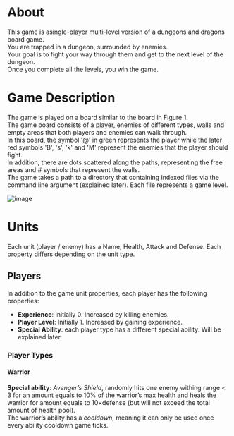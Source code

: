 # About
This game is asingle-player multi-level version of a dungeons and dragons board game.
<br />
You are trapped in a dungeon, surrounded by enemies. 
<br />
Your goal is to fight your way through them and get to the next level of the dungeon. 
<br />
Once you complete all the levels, you win the game.

# Game Description
The game is played on a board similar to the board in Figure 1. 
<br />
The game board consists of a player, enemies of different types, walls and empty areas that both players and enemies can walk through.
<br />
In this board, the symbol '@' in green represents the player while the later red symbols 'B', 's', 'k' and 'M' represent the enemies that the player should fight. 
<br />
In addition, there are dots scattered along the paths, representing the free areas and # symbols that represent the walls. 
<br />
The game takes a path to a directory that containing indexed files via the command line argument (explained later). Each file represents a game level.

![image](https://user-images.githubusercontent.com/102467192/209524647-0c9ddeed-0568-4495-aa2e-b2170eef7a15.png)

# Units
Each unit (player / enemy) has a Name, Health, Attack and Defense. Each property differs depending on the unit type.
## Players
In addition to the game unit properties, each player has the following properties:
* **Experience**: Initially 0. Increased by killing enemies.
* **Player Level**: Initially 1. Increased by gaining experience.
* **Special Ability**: each player type has a different special ability. Will be explained later.
### Player Types
#### Warrior
**Special ability**: *Avenger’s Shield*, randomly hits one enemy withing range < 3 for an amount equals to 10% of the warrior’s max health and heals the warrior for amount equals to 10×defense (but will not exceed the total amount of health pool).
<br />
The warrior’s ability has a *cooldown*, meaning it can only be used once every ability cooldown game ticks.


